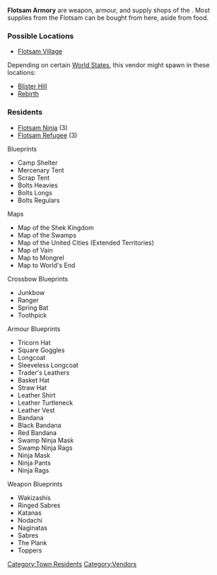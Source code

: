 **Flotsam Armory** are weapon, armour, and supply shops of the [](02%20-%20Projects%20&%20Wikis/Kenshi/Kenshi%20Wiki/Kenshi%20Wiki%20Template/Flotsam_Ninjas.md). Most supplies from the Flotsam can
be bought from here, aside from food.

### Possible Locations

- [Flotsam Village](Flotsam_Village.md "wikilink")

Depending on certain [World States](World_States.md "wikilink"), this
vendor might spawn in these locations:

- [Blister Hill](Blister_Hill.md "wikilink")
- [Rebirth](Rebirth.md "wikilink")

### Residents

- [Flotsam Ninja](Flotsam_Ninja.md "wikilink") (3)
- [Flotsam Refugee](Flotsam_Refugee.md "wikilink") (3)

Blueprints

- Camp Shelter
- Mercenary Tent
- Scrap Tent
- Bolts Heavies
- Bolts Longs
- Bolts Regulars

Maps

- Map of the Shek Kingdom
- Map of the Swamps
- Map of the United Cities (Extended Territories)
- Map of Vain
- Map to Mongrel
- Map to World's End

Crossbow Blueprints

- Junkbow
- Ranger
- Spring Bat
- Toothpick

Armour Blueprints

- Tricorn Hat
- Square Goggles
- Longcoat
- Sleeveless Longcoat
- Trader's Leathers
- Basket Hat
- Straw Hat
- Leather Shirt
- Leather Turtleneck
- Leather Vest
- Bandana
- Black Bandana
- Red Bandana
- Swamp Ninja Mask
- Swamp Ninja Rags
- Ninja Mask
- Ninja Pants
- Ninja Rags

Weapon Blueprints

- Wakizashis
- Ringed Sabres
- Katanas
- Nodachi
- Naginatas
- Sabres
- The Plank
- Toppers

[Category:Town Residents](Category:Town_Residents "wikilink")
[Category:Vendors](Category:Vendors "wikilink")